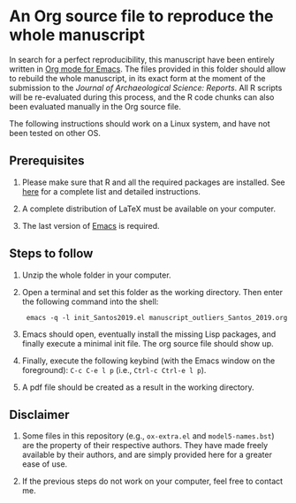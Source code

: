 An Org source file to reproduce the whole manuscript
====================================================

In search for a perfect reproducibility, this manuscript have been entirely written in [Org mode for Emacs](https://orgmode.org/). The files provided in this folder should allow to rebuild the whole manuscript, in its exact form at the moment of the submission to the *Journal of Archaeological Science: Reports*. All R scripts will be re-evaluated during this process, and the R code chunks can also been evaluated manually in the Org source file.

The following instructions should work on a Linux system, and have not been tested on other OS.

## Prerequisites

1. Please make sure that R and all the required packages are installed. See [here](https://gitlab.com/f.santos/reproducibility-package-for-santos-2019-jasr/blob/master/README.md) for a complete list and detailed instructions.

2. A complete distribution of LaTeX must be available on your computer.

3. The last version of [Emacs](https://www.gnu.org/software/emacs/) is required.

## Steps to follow

1. Unzip the whole folder in your computer.

2. Open a terminal and set this folder as the working directory. Then enter the following command into the shell:

		emacs -q -l init_Santos2019.el manuscript_outliers_Santos_2019.org
	
3. Emacs should open, eventually install the missing Lisp packages, and finally execute a minimal init file. The org source file should show up.

4. Finally, execute the following keybind (with the Emacs window on the foreground): `C-c C-e l p` (i.e., `Ctrl-c Ctrl-e l p`).

5. A pdf file should be created as a result in the working directory.

## Disclaimer

1. Some files in this repository (e.g., `ox-extra.el` and `model5-names.bst`) are the property of their respective authors. They have made freely available by their authors, and are simply provided here for a greater ease of use.

2. If the previous steps do not work on your computer, feel free to contact me.
